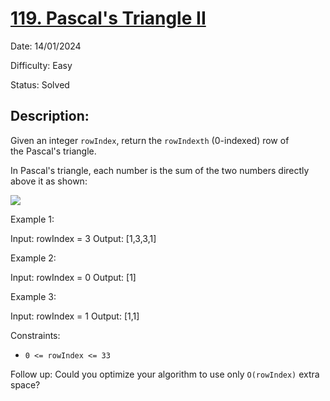 # [119\. Pascal's Triangle II](https://leetcode.com/problems/pascals-triangle-ii/)

Date: 14/01/2024

Difficulty: Easy

Status: Solved

## Description:

Given an integer `rowIndex`, return the `rowIndexth` (0-indexed) row of the Pascal's triangle.

In Pascal's triangle, each number is the sum of the two numbers directly above it as shown:

![](https://upload.wikimedia.org/wikipedia/commons/0/0d/PascalTriangleAnimated2.gif)

Example 1:

Input: rowIndex = 3
Output: [1,3,3,1]

Example 2:

Input: rowIndex = 0
Output: [1]

Example 3:

Input: rowIndex = 1
Output: [1,1]

Constraints:

-   `0 <= rowIndex <= 33`

Follow up: Could you optimize your algorithm to use only `O(rowIndex)` extra space?
